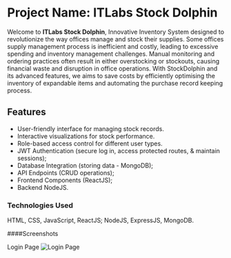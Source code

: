 # Project Name: ITLabs Stock Dolphin

Welcome to **ITLabs Stock Dolphin**,
Innovative Inventory System designed to revolutionize the way offices manage and stock their supplies.
Some offices supply management process is inefficient and costly, leading to excessive spending and inventory management challenges. Manual monitoring and ordering practices often result in either overstocking or stockouts, causing financial waste and disruption in office operations. With StockDolphin and its advanced features, we aims to save costs by efficiently optimising the inventory of expandable items and automating the purchase record keeping process.

## Features
- User-friendly interface for managing stock records.
- Interactive visualizations for stock performance.
- Role-based access control for different user types.
- JWT Authentication (secure log in, access protected routes, & maintain sessions);
- Database Integration (storing data - MongoDB);
- API Endpoints (CRUD operations);
- Frontend Components (ReactJS);
- Backend NodeJS.

### Technologies Used
HTML, CSS, JavaScript, ReactJS;
NodeJS, ExpressJS, MongoDB.

####Screenshots

Login Page
![Login Page](https://github.com/user-attachments/assets/6e3a9d6c-9070-4985-9d03-19ea54297263)

